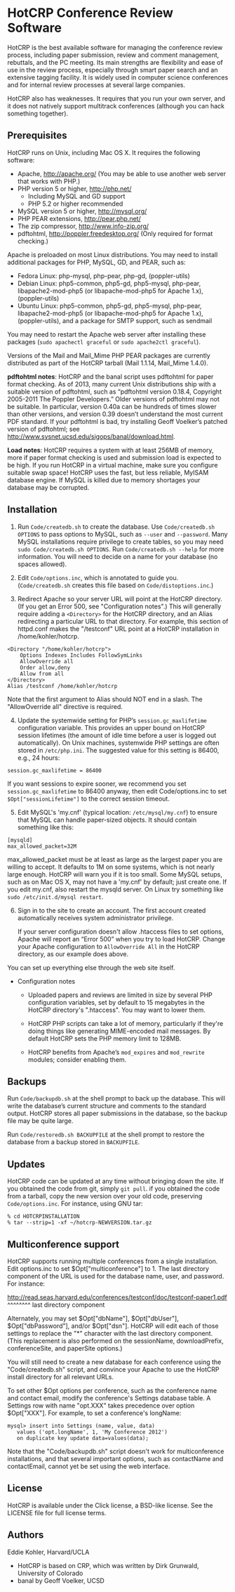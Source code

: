 HotCRP Conference Review Software
=================================

HotCRP is the best available software for managing the conference
review process, including paper submission, review and comment
management, rebuttals, and the PC meeting. Its main strengths are
flexibility and ease of use in the review process, especially through
smart paper search and an extensive tagging facility. It is widely
used in computer science conferences and for internal review processes
at several large companies.

HotCRP also has weaknesses. It requires that you run your own server,
and it does not natively support multitrack conferences (although you
can hack something together).

Prerequisites
-------------

HotCRP runs on Unix, including Mac OS X. It requires the following
software:

* Apache, http://apache.org/
  (You may be able to use another web server that works with PHP.)
* PHP version 5 or higher, http://php.net/
  - Including MySQL and GD support
  - PHP 5.2 or higher recommended
* MySQL version 5 or higher, http://mysql.org/
* PHP PEAR extensions, http://pear.php.net/
* The zip compressor, http://www.info-zip.org/
* pdftohtml, http://poppler.freedesktop.org/ (Only required for format
  checking.)

Apache is preloaded on most Linux distributions.  You may need to install
additional packages for PHP, MySQL, GD, and PEAR, such as:

* Fedora Linux: php-mysql, php-pear, php-gd, (poppler-utils)
* Debian Linux: php5-common, php5-gd, php5-mysql, php-pear,
  libapache2-mod-php5 (or libapache-mod-php5 for Apache 1.x),
  (poppler-utils)
* Ubuntu Linux: php5-common, php5-gd, php5-mysql, php-pear,
  libapache2-mod-php5 (or libapache-mod-php5 for Apache 1.x),
  (poppler-utils), and a package for SMTP support, such as sendmail

You may need to restart the Apache web server after installing these
packages (`sudo apachectl graceful` or `sudo apache2ctl graceful`).

Versions of the Mail and Mail_Mime PHP PEAR packages are currently
distributed as part of the HotCRP tarball (Mail 1.1.14, Mail_Mime 1.4.0).

**pdftohtml notes**: HotCRP and the banal script uses pdftohtml for
paper format checking. As of 2013, many current Unix distributions
ship with a suitable version of pdftohtml, such as “pdftohtml version
0.18.4, Copyright 2005-2011 The Poppler Developers.” Older versions of
pdftohtml may not be suitable. In particular, version 0.40a can be
hundreds of times slower than other versions, and version 0.39 doesn’t
understand the most current PDF standard. If your pdftohtml is bad,
try installing Geoff Voelker’s patched version of pdftohtml; see
http://www.sysnet.ucsd.edu/sigops/banal/download.html.

**Load notes**: HotCRP requires a system with at least 256MB of
memory, more if paper format checking is used and submission load is
expected to be high. If you run HotCRP in a virtual machine, make sure
you configure suitable swap space! HotCRP uses the fast, but less
reliable, MyISAM database engine. If MySQL is killed due to memory
shortages your database may be corrupted.

Installation
------------

1. Run `Code/createdb.sh` to create the database. Use
`Code/createdb.sh OPTIONS` to pass options to MySQL, such as `--user`
and `--password`. Many MySQL installations require privilege to create
tables, so you may need `sudo Code/createdb.sh OPTIONS`. Run
`Code/createdb.sh --help` for more information. You will need to
decide on a name for your database (no spaces allowed).

2. Edit `Code/options.inc`, which is annotated to guide you.
(`Code/createdb.sh` creates this file based on
`Code/distoptions.inc`.)

3. Redirect Apache so your server URL will point at the HotCRP
directory. (If you get an Error 500, see "Configuration notes".) This
will generally require adding a `<Directory>` for the HotCRP
directory, and an Alias redirecting a particular URL to that
directory. For example, this section of httpd.conf makes the
"/testconf" URL point at a HotCRP installation in /home/kohler/hotcrp.
```
<Directory "/home/kohler/hotcrp">
    Options Indexes Includes FollowSymLinks
    AllowOverride all
    Order allow,deny
    Allow from all
</Directory>
Alias /testconf /home/kohler/hotcrp
```
Note that the first argument to Alias should NOT end in a slash. The
"AllowOverride all" directive is required.

4. Update the systemwide setting for PHP’s `session.gc_maxlifetime`
configuration variable. This provides an upper bound on HotCRP session
lifetimes (the amount of idle time before a user is logged out
automatically). On Unix machines, systemwide PHP settings are often
stored in `/etc/php.ini`. The suggested value for this setting is
86400, e.g., 24 hours:
```
session.gc_maxlifetime = 86400
```
If you want sessions to expire sooner, we recommend you set
`session.gc_maxlifetime` to 86400 anyway, then edit Code/options.inc to
set `$Opt["sessionLifetime"]` to the correct session timeout.

5. Edit MySQL's 'my.cnf' (typical location: `/etc/mysql/my.cnf`) to ensure
that MySQL can handle paper-sized objects.  It should contain something
like this:
```
[mysqld]
max_allowed_packet=32M
```
max_allowed_packet must be at least as large as the largest paper you
are willing to accept. It defaults to 1M on some systems, which is not
nearly large enough. HotCRP will warn you if it is too small. Some
MySQL setups, such as on Mac OS X, may not have a 'my.cnf' by default;
just create one. If you edit my.cnf, also restart the mysqld server.
On Linux try something like `sudo /etc/init.d/mysql restart`.

6. Sign in to the site to create an account. The first account created
automatically receives system administrator privilege.

    If your server configuration doesn't allow .htaccess files to set
    options, Apache will report an “Error 500” when you try to load HotCRP.
    Change your Apache configuration to `AllowOverride All` in the HotCRP
    directory, as our example does above.

You can set up everything else through the web site itself.

* Configuration notes

  - Uploaded papers and reviews are limited in size by several PHP
    configuration variables, set by default to 15 megabytes in the HotCRP
    directory's ".htaccess".  You may want to lower them.

  - HotCRP PHP scripts can take a lot of memory, particularly if they're
    doing things like generating MIME-encoded mail messages.  By default
    HotCRP sets the PHP memory limit to 128MB.

  - HotCRP benefits from Apache’s `mod_expires` and `mod_rewrite`
    modules; consider enabling them.

Backups
-------

Run `Code/backupdb.sh` at the shell prompt to back up the database.
This will write the database’s current structure and comments to the
standard output. HotCRP stores all paper submissions in the database,
so the backup file may be quite large.

Run `Code/restoredb.sh BACKUPFILE` at the shell prompt to restore the
database from a backup stored in `BACKUPFILE`.


Updates
-------

HotCRP code can be updated at any time without bringing down the site.
If you obtained the code from git, simply `git pull`. if you obtained
the code from a tarball, copy the new version over your old code,
preserving `Code/options.inc`. For instance, using GNU tar:

    % cd HOTCRPINSTALLATION
    % tar --strip=1 -xf ~/hotcrp-NEWVERSION.tar.gz

Multiconference support
-----------------------

HotCRP supports running multiple conferences from a single
installation. Edit options.inc to set $Opt["multiconference"] to 1.
The last directory component of the URL is used for the database name,
user, and password. For instance:

   http://read.seas.harvard.edu/conferences/testconf/doc/testconf-paper1.pdf
                                            ^^^^^^^^
                                    last directory component

Alternately, you may set $Opt["dbName"], $Opt["dbUser"],
$Opt["dbPassword"], and/or $Opt["dsn"]. HotCRP will edit each of those
settings to replace the "*" character with the last directory component.
(This replacement is also performed on the sessionName, downloadPrefix,
conferenceSite, and paperSite options.)

You will still need to create a new database for each conference using the
"Code/createdb.sh" script, and convince your Apache to use the HotCRP
install directory for all relevant URLs.

To set other $Opt options per conference, such as the conference name and
contact email, modify the conference's Settings database table. A Settings
row with name "opt.XXX" takes precedence over option $Opt["XXX"]. For
example, to set a conference's longName:

    mysql> insert into Settings (name, value, data)
	   values ('opt.longName', 1, 'My Conference 2012')
	   on duplicate key update data=values(data);

Note that the "Code/backupdb.sh" script doesn't work for multiconference
installations, and that several important options, such as contactName and
contactEmail, cannot yet be set using the web interface.

License
-------

HotCRP is available under the Click license, a BSD-like license. See the
LICENSE file for full license terms.

Authors
-------

Eddie Kohler, Harvard/UCLA

* HotCRP is based on CRP, which was written by Dirk Grunwald,
  University of Colorado
* banal by Geoff Voelker, UCSD
